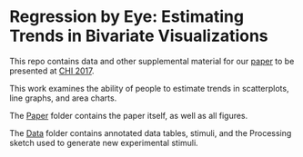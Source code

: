 # Regression by Eye: Estimating Trends in Bivariate Visualizations
This repo contains data and other supplemental material for our [paper](Paper/preprint.pdf?raw=true) to be presented at [CHI 2017](https://chi2017.acm.org/).

This work examines the ability of people to estimate trends in scatterplots, line graphs, and area charts. 

The [Paper](Paper/) folder contains the paper itself, as well as all figures.

The [Data](Data/) folder contains annotated data tables, stimuli, and the Processing sketch used to generate new experimental stimuli.
